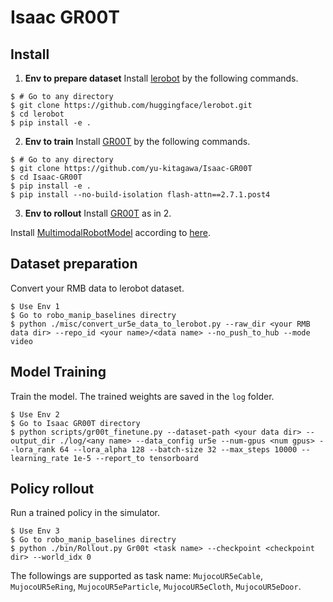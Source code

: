 # Isaac GR00T

## Install

1. **Env to prepare dataset**
Install [lerobot](https://github.com/huggingface/lerobot) by the following commands.
```console
$ # Go to any directory
$ git clone https://github.com/huggingface/lerobot.git
$ cd lerobot
$ pip install -e .
```

2. **Env to train**
Install [GR00T](https://github.com/yu-kitagawa/Isaac-GR00T) by the following commands.
```console
$ # Go to any directory
$ git clone https://github.com/yu-kitagawa/Isaac-GR00T
$ cd Isaac-GR00T
$ pip install -e .
$ pip install --no-build-isolation flash-attn==2.7.1.post4
```

3. **Env to rollout**
Install [GR00T](https://github.com/yu-kitagawa/Isaac-GR00T) as in 2.

Install [MultimodalRobotModel](https://github.com/isri-aist/MultimodalRobotModel) according to [here](../../README.md#Install).

## Dataset preparation

Convert your RMB data to lerobot dataset.

```console
$ Use Env 1
$ Go to robo_manip_baselines directry
$ python ./misc/convert_ur5e_data_to_lerobot.py --raw_dir <your RMB data dir> --repo_id <your name>/<data name> --no_push_to_hub --mode video
```

## Model Training

Train the model. The trained weights are saved in the `log` folder.

```console
$ Use Env 2
$ Go to Isaac GR00T directory
$ python scripts/gr00t_finetune.py --dataset-path <your data dir> --output_dir ./log/<any name> --data_config ur5e --num-gpus <num gpus> --lora_rank 64 --lora_alpha 128 --batch-size 32 --max_steps 10000 --learning_rate 1e-5 --report_to tensorboard
```

## Policy rollout

Run a trained policy in the simulator.

```console
$ Use Env 3
$ Go to robo_manip_baselines directry
$ python ./bin/Rollout.py Gr00t <task name> --checkpoint <checkpoint dir> --world_idx 0
```
The followings are supported as task name: `MujocoUR5eCable`, `MujocoUR5eRing`, `MujocoUR5eParticle`, `MujocoUR5eCloth`, `MujocoUR5eDoor`.
